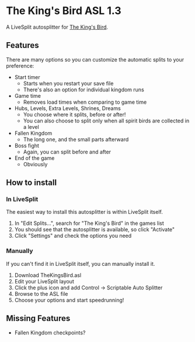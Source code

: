 # The King's Bird ASL 1.3
A LiveSplit autosplitter for [The King's Bird](https://serenityforge.com/games/thekingsbird/).

## Features
There are many options so you can customize the automatic splits to your preference:
 * Start timer
   * Starts when you restart your save file
   * There's also an option for individual kingdom runs
 * Game time
   * Removes load times when comparing to game time
 * Hubs, Levels, Extra Levels, Shrines, Dreams
   * You choose where it splits, before or after!
   * You can also choose to split only when all spirit birds are collected in a level
 * Fallen Kingdom
   * The long one, and the small parts afterward
 * Boss fight
   * Again, you can split before and after
 * End of the game
   * Obviously

## How to install
### In LiveSplit
The easiest way to install this autosplitter is within LiveSplit itself.
 1. In "Edit Splits...", search for "The King's Bird" in the games list
 2. You should see that the autosplitter is available, so click "Activate"
 3. Click "Settings" and check the options you need
### Manually
If you can't find it in LiveSplit itself, you can manually install it.
 1. Download TheKingsBird.asl
 2. Edit your LiveSplit layout
 3. Click the plus icon and add Control -> Scriptable Auto Splitter
 4. Browse to the ASL file
 5. Choose your options and start speedrunning!

## Missing Features
 * Fallen Kingdom checkpoints?
